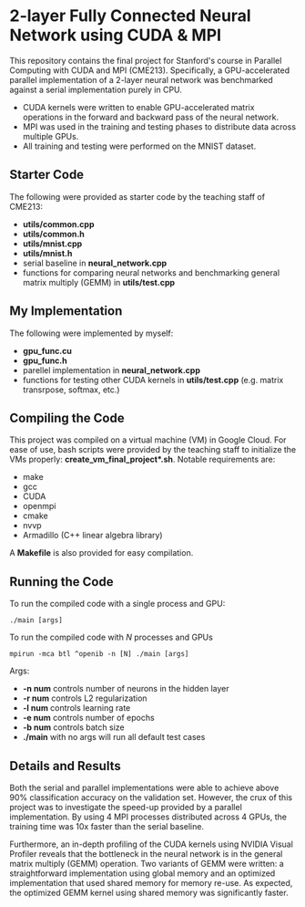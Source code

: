 # 2-layer Fully Connected Neural Network using CUDA &amp; MPI
This repository contains the final project for Stanford's course in Parallel Computing with CUDA and MPI (CME213). Specifically, a GPU-accelerated parallel implementation of a 2-layer neural network was benchmarked against a serial implementation purely in CPU. 
* CUDA kernels were written to enable GPU-accelerated matrix operations in the forward and backward pass of the neural network.
* MPI was used in the training and testing phases to distribute data across multiple GPUs.
* All training and testing were performed on the MNIST dataset.

## Starter Code
The following were provided as starter code by the teaching staff of CME213:
* **utils/common.cpp**
* **utils/common.h**
* **utils/mnist.cpp**
* **utils/mnist.h**
* serial baseline in **neural_network.cpp**
* functions for comparing neural networks and benchmarking general matrix multiply (GEMM) in **utils/test.cpp**

## My Implementation
The following were implemented by myself:
* **gpu_func.cu**
* **gpu_func.h**
* parellel implementation in **neural_network.cpp**
* functions for testing other CUDA kernels in **utils/test.cpp** (e.g. matrix transrpose, softmax, etc.)

## Compiling the Code
This project was compiled on a virtual machine (VM) in Google Cloud. For ease of use, bash scripts were provided by the teaching staff to initialize the VMs properly: __create_vm_final_project*.sh__. Notable requirements are:
* make
* gcc
* CUDA
* openmpi
* cmake
* nvvp
* Armadillo (C++ linear algebra library)

A **Makefile** is also provided for easy compilation.

## Running the Code
To run the compiled code with a single process and GPU:
```
./main [args]
```
To run the compiled code with *N* processes and GPUs
```
mpirun -mca btl ^openib -n [N] ./main [args]
```
Args:
* **-n num** controls number of neurons in the hidden layer
* **-r num** controls L2 regularization
* **-l num** controls learning rate
* **-e num** controls number of epochs
* **-b num** controls batch size 
* **./main** with no args will run all default test cases

## Details and Results
Both the serial and parallel implementations were able to achieve above 90% classification accuracy on the validation set. However, the crux of this project was to investigate the speed-up provided by a parallel implementation. By using 4 MPI processes distributed across 4 GPUs, the training time was 10x faster than the serial baseline.

Furthermore, an in-depth profiling of the CUDA kernels using NVIDIA Visual Profiler reveals that the bottleneck in the neural network is in the general matrix multiply (GEMM) operation. Two variants of GEMM were written: a straightforward implementation using global memory and an optimized implementation that used shared memory for memory re-use. As expected, the optimized GEMM kernel using shared memory was significantly faster.

